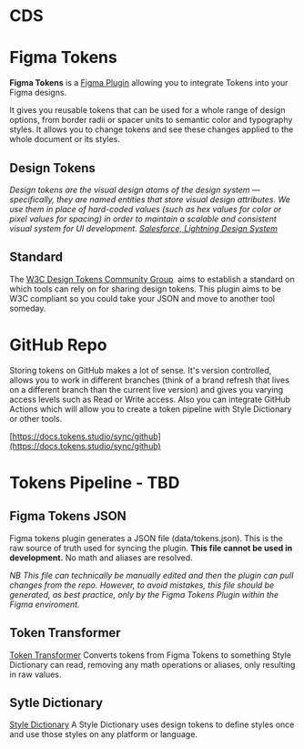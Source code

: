 # CDS

# Figma Tokens

**Figma Tokens** is a [Figma Plugin](https://jansix.at/resources/figma-tokens) allowing you to integrate Tokens into your Figma designs.

It gives you reusable tokens that can be used for a whole range of design options, from border radii or spacer units to semantic color and typography styles. It allows you to change tokens and see these changes applied to the whole document or its styles.

## Design Tokens

*Design tokens are the visual design atoms of the design system — specifically, they are named entities that store visual design attributes. We use them in place of hard-coded values (such as hex values for color or pixel values for spacing) in order to maintain a scalable and consistent visual system for UI development. [Salesforce, Lightning Design System](https://www.lightningdesignsystem.com/design-tokens/)*

## Standard

The [W3C Design Tokens Community Group](https://github.com/design-tokens/community-group)
 aims to establish a standard on which tools can rely on for sharing design tokens. This plugin aims to be W3C compliant so you could take your JSON and move to another tool someday.

# GitHub Repo

Storing tokens on GitHub makes a lot of sense. It's version controlled, allows you to work in different branches (think of a brand refresh that lives on a different branch than the current live version) and gives you varying access levels such as Read or Write access. Also you can integrate GitHub Actions which will allow you to create a token pipeline with Style Dictionary or other tools.

[https://docs.tokens.studio/sync/github](https://docs.tokens.studio/sync/github)

# Tokens Pipeline - TBD

## Figma Tokens JSON

Figma tokens plugin generates a JSON file (data/tokens.json). This is the raw source of truth used for syncing the plugin. **This file cannot be used in development.** No math and aliases are resolved.

*NB This file can technically be manually edited and then the plugin can pull changes from the repo. However, to avoid mistakes, this file should be generated, as best practice, only by the Figma Tokens Plugin within the Figma enviroment.*

## Token Transformer

[Token Transformer](https://www.npmjs.com/package/token-transformer)
Converts tokens from Figma Tokens to something Style Dictionary can read, removing any math operations or aliases, only resulting in raw values.


## Sytle Dictionary

[Style Dictionary](https://github.com/amzn/style-dictionary)
A Style Dictionary uses design tokens to define styles once and use those styles on any platform or language. 

